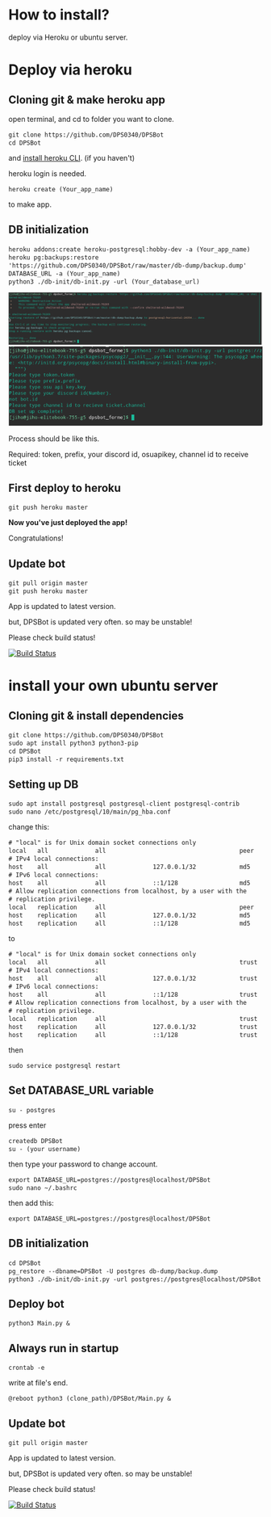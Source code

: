 # How to install?

deploy via Heroku or ubuntu server.

# Deploy via heroku

## Cloning git & make heroku app

open terminal, and cd to folder you want to clone.

```
git clone https://github.com/DPS0340/DPSBot
cd DPSBot
```
and [install heroku CLI](https://devcenter.heroku.com/articles/heroku-cli#download-and-install). (if you haven't)

heroku login is needed.

```
heroku create (Your_app_name)
```
to make app.


## DB initialization


```
heroku addons:create heroku-postgresql:hobby-dev -a (Your_app_name)
heroku pg:backups:restore 'https://github.com/DPS0340/DPSBot/raw/master/db-dump/backup.dump' DATABASE_URL -a (Your_app_name)
python3 ./db-init/db-init.py -url (Your_database_url)
```


![db-setup-heroku](https://github.com/DPS0340/DPSBot/blob/gh-pages/Screenshot_20181223_162759.png)
![db-init.py](https://github.com/DPS0340/DPSBot/blob/gh-pages/Screenshot_20181223_162448.png)

Process should be like this.

Required: token, prefix, your discord id, osuapikey, channel id to receive ticket


## First deploy to heroku

```
git push heroku master
```

**Now you've just deployed the app!**

Congratulations!


## Update bot

```
git pull origin master
git push heroku master
```
App is updated to latest version.

but, DPSBot is updated very often. so may be unstable!

Please check build status!

[![Build Status](https://travis-ci.com/DPS0340/DPSBot.svg?branch=master)](https://travis-ci.com/DPS0340/DPSBot) 


# install your own ubuntu server

## Cloning git & install dependencies


```
git clone https://github.com/DPS0340/DPSBot
sudo apt install python3 python3-pip
cd DPSBot
pip3 install -r requirements.txt
```


## Setting up DB

```
sudo apt install postgresql postgresql-client postgresql-contrib
sudo nano /etc/postgresql/10/main/pg_hba.conf
```
change this:
```
# "local" is for Unix domain socket connections only
local   all             all                                     peer
# IPv4 local connections:
host    all             all             127.0.0.1/32            md5
# IPv6 local connections:
host    all             all             ::1/128                 md5
# Allow replication connections from localhost, by a user with the
# replication privilege.
local   replication     all                                     peer
host    replication     all             127.0.0.1/32            md5
host    replication     all             ::1/128                 md5
```
to
```
# "local" is for Unix domain socket connections only
local   all             all                                     trust
# IPv4 local connections:
host    all             all             127.0.0.1/32            trust
# IPv6 local connections:
host    all             all             ::1/128                 trust
# Allow replication connections from localhost, by a user with the
# replication privilege.
local   replication     all                                     trust
host    replication     all             127.0.0.1/32            trust
host    replication     all             ::1/128                 trust
```
then
```
sudo service postgresql restart
```

## Set DATABASE_URL variable

```
su - postgres
```
press enter
```
createdb DPSBot
su - (your username)
```
then type your password to change account.
```
export DATABASE_URL=postgres://postgres@localhost/DPSBot
sudo nano ~/.bashrc
```
then add this:
```
export DATABASE_URL=postgres://postgres@localhost/DPSBot
```


## DB initialization

```
cd DPSBot
pg_restore --dbname=DPSBot -U postgres db-dump/backup.dump
python3 ./db-init/db-init.py -url postgres://postgres@localhost/DPSBot
```


## Deploy bot

```
python3 Main.py &
```


## Always run in startup

```
crontab -e
```

write at file's end.
```
@reboot python3 (clone_path)/DPSBot/Main.py &
```


## Update bot

```
git pull origin master
```
App is updated to latest version.

but, DPSBot is updated very often. so may be unstable!

Please check build status!

[![Build Status](https://travis-ci.com/DPS0340/DPSBot.svg?branch=master)](https://travis-ci.com/DPS0340/DPSBot) 
